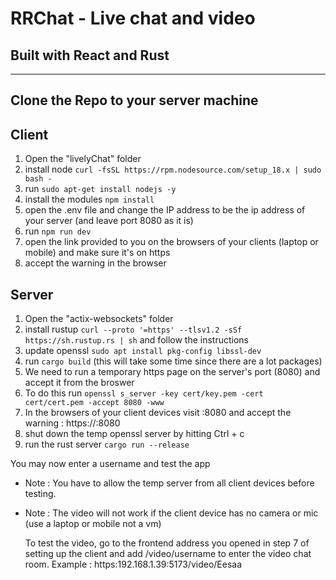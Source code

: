 # RRChat - Live chat and video #
## Built with React and Rust ##
--------------------------------
## Clone the Repo to your server machine ##
## Client ##
1. Open the "livelyChat" folder
2. install node `curl -fsSL https://rpm.nodesource.com/setup_18.x | sudo bash -`
3. run `sudo apt-get install nodejs -y`
4. install the modules `npm install`
5. open the .env file and change the IP address to be the ip address of your server (and leave port 8080 as it is)
6. run `npm run dev`
7. open the link provided to you on the browsers of your clients (laptop or mobile) and make sure it's on https
8. accept the warning in the browser

## Server ##
1. Open the "actix-websockets" folder
2. install rustup `curl --proto '=https' --tlsv1.2 -sSf https://sh.rustup.rs | sh` and follow the instructions
4. update openssl `sudo apt install pkg-config libssl-dev`
3. run `cargo build` (this will take some time since there are a lot packages)
4. We need to run a temporary https page on the server's port (8080) and accept it from the broswer
5. To do this run `openssl s_server -key cert/key.pem -cert cert/cert.pem -accept 8080 -www`
6. In the browsers of your client devices visit <yourServerIp>:8080 and accept the warning : https://<yourServerIp>:8080
7. shut down the temp openssl server by hitting Ctrl + c
8. run the rust server `cargo run --release`
  
You may now enter a username and test the app
  
- Note : You have to allow the temp server from all client devices before testing.
- Note : The video will not work if the client device has no camera or mic (use a laptop or mobile not a vm)

  To test the video, go to the frontend address you opened in step 7 of setting up the client and add /video/username to enter the video chat room.
  Example : https:192.168.1.39:5173/video/Eesaa
